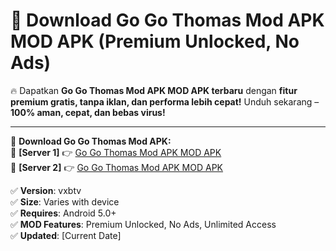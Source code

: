 # 🚀 Download Go Go Thomas Mod APK MOD APK (Premium Unlocked, No Ads)  

🔥 Dapatkan **Go Go Thomas Mod APK MOD APK terbaru** dengan **fitur premium gratis, tanpa iklan, dan performa lebih cepat!** Unduh sekarang – **100% aman, cepat, dan bebas virus!**  

---


🔽 **Download Go Go Thomas Mod APK:**  
🔹 **[Server 1]** 👉 [Go Go Thomas Mod APK MOD APK](https://apkcomod.com?title=Go_Go_Thomas_Mod_APK)  
🔹 **[Server 2]** 👉 [Go Go Thomas Mod APK MOD APK](https://apkcomod.com?title=Go_Go_Thomas_Mod_APK)  


✅ **Version**: vxbtv  
✅ **Size**: Varies with device  
✅ **Requires**: Android 5.0+  
✅ **MOD Features**: Premium Unlocked, No Ads, Unlimited Access  
✅ **Updated**: [Current Date]  